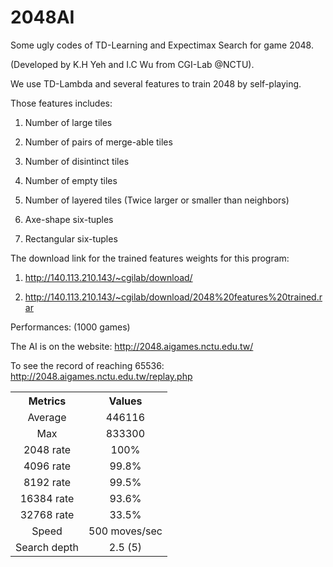 # 2048AI

Some ugly codes of TD-Learning and Expectimax Search for game 2048. 

(Developed by K.H Yeh and I.C Wu from CGI-Lab @NCTU).

We use TD-Lambda and several features to train 2048 by self-playing.

Those features includes:

1. Number of large tiles

2. Number of pairs of merge-able tiles

3. Number of disintinct tiles

4. Number of empty tiles

5. Number of layered tiles (Twice larger or smaller than neighbors)

6. Axe-shape six-tuples

7. Rectangular six-tuples

The download link for the trained features weights for this program:

1. http://140.113.210.143/~cgilab/download/

2. http://140.113.210.143/~cgilab/download/2048%20features%20trained.rar

Performances: (1000 games)

The AI is on the website: http://2048.aigames.nctu.edu.tw/


To see the record of reaching 65536: http://2048.aigames.nctu.edu.tw/replay.php

<table>

<tr align=center> 
       <th>Metrics</th> 
       <th>Values</th> 
</tr> 
<tr align=center> 
        <td>Average</td> 
        <td>446116</td> 
</tr> 
<tr align=center> 
        <td>Max</td> 
        <td>833300</td> 
</tr>
<tr align=center> 
        <td>2048 rate</td> 
        <td>100%</td> 
</tr>
<tr align=center> 
        <td>4096 rate</td> 
        <td>99.8%</td> 
</tr>
<tr align=center> 
        <td>8192 rate</td> 
        <td>99.5%</td> 
</tr>
<tr align=center> 
        <td>16384 rate</td> 
        <td>93.6%</td> 
</tr>
<tr align=center> 
        <td>32768 rate</td> 
        <td>33.5%</td> 
</tr>
<tr align=center> 
        <td>Speed</td> 
        <td>500 moves/sec</td> 
</tr>
<tr align=center> 
        <td>Search depth</td> 
        <td>2.5 (5)</td> 
</tr>
              
</table>
